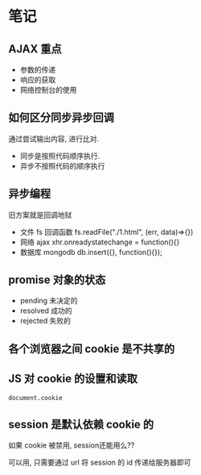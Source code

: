 # 笔记

## AJAX 重点
* 参数的传递
* 响应的获取
* 网络控制台的使用

## 如何区分同步异步回调
通过尝试输出内容, 进行比对.
* 同步是按照代码顺序执行.
* 异步不按照代码的顺序执行

## 异步编程
旧方案就是回调地狱
* 文件 fs 回调函数 fs.readFile("./1.html", (err, data)=>{})
* 网络 ajax  xhr.onreadystatechange = function(){}
* 数据库  mongodb   db.insert({}, function(){});

## promise 对象的状态
* pending   未决定的
* resolved  成功的
* rejected  失败的

## 各个浏览器之间 cookie 是不共享的

## JS 对 cookie 的设置和读取
```
document.cookie
```

## session 是默认依赖 cookie 的
如果 cookie 被禁用, session还能用么??

可以用, 只需要通过 url 将 session 的 id 传递给服务器即可



